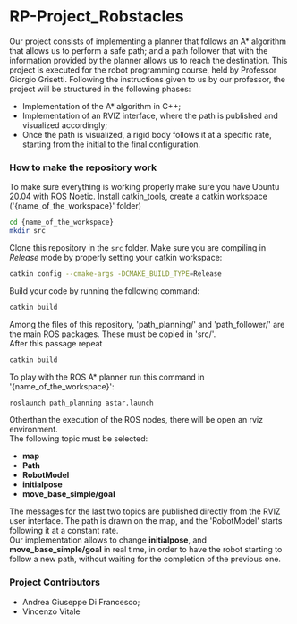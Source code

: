 # RP-Project_Robstacles
Our project consists of implementing a planner that follows an A* algorithm that allows us to perform a safe path; and a path follower that with the information provided by the planner allows us to reach the destination.
This project is executed for the robot programming course, held by Professor Giorgio Grisetti. 
Following the instructions given to us by our professor, the project will be structured in the following phases: 
- Implementation of the A* algorithm in C++;
- Implementation of an RVIZ interface, where the path is published and visualized accordingly;
- Once the path is visualized, a rigid body follows it at a specific rate, starting from the initial to the final configuration.

### How to make the repository work
To make sure everything is working properly make sure you have Ubuntu 20.04 with
ROS Noetic. Install catkin_tools, create a catkin workspace ('{name_of_the_workspace}' folder) 
```bash
cd {name_of_the_workspace}
mkdir src
```
Clone this
repository in the `src` folder. Make sure you are compiling in *Release* mode
by properly setting your catkin workspace:
```bash
catkin config --cmake-args -DCMAKE_BUILD_TYPE=Release
```
Build your code by running the following command:
```bash
catkin build
```
Among the files of this repository, 'path_planning/' and 'path_follower/' are the main ROS packages. These must be copied in 'src/'.  
After this passage repeat  
```bash
catkin build
```
To play with the ROS A* planner run this command in '{name_of_the_workspace}':  
```bash
roslaunch path_planning astar.launch
```
Otherthan the execution of the ROS nodes, there will be open an rviz environment.  
The following topic must be selected:  
* **map**
* **Path**
* **RobotModel**
* **initialpose**
* **move_base_simple/goal**

The messages for the last two topics are published directly from the RVIZ user interface. The path is drawn on the map, and the 'RobotModel' starts following it at a constant rate.  
Our implementation allows to change **initialpose**, and **move_base_simple/goal** in real time, in order to have the robot starting to follow a new path, without waiting for the completion of the previous one.



### Project Contributors

- Andrea Giuseppe Di Francesco;
- Vincenzo Vitale

